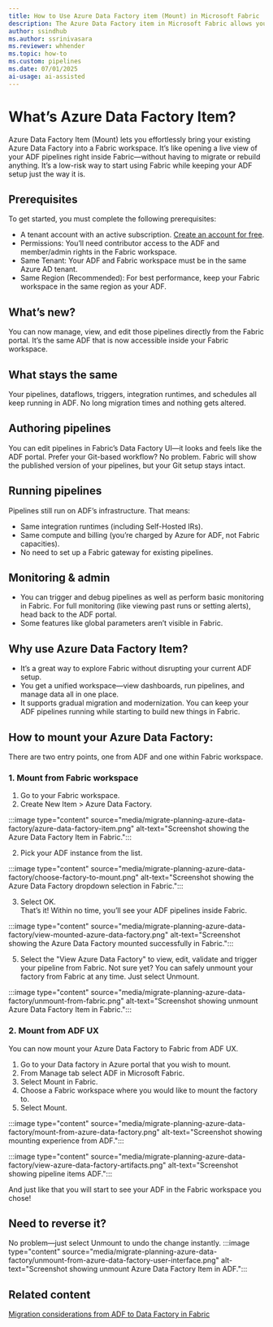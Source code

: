 ```yaml
---
title: How to Use Azure Data Factory item (Mount) in Microsoft Fabric
description: The Azure Data Factory item in Microsoft Fabric allows you to bring in your ADF items to Fabric instantly.
author: ssindhub
ms.author: ssrinivasara
ms.reviewer: whhender
ms.topic: how-to
ms.custom: pipelines
ms.date: 07/01/2025
ai-usage: ai-assisted
---
```


# What’s Azure Data Factory Item?

Azure Data Factory Item (Mount) lets you effortlessly bring your existing Azure Data Factory into a Fabric workspace. It’s like opening a live view of your ADF pipelines right inside Fabric—without having to migrate or rebuild anything. It’s a low-risk way to start using Fabric while keeping your ADF setup just the way it is.

## Prerequisites

To get started, you must complete the following prerequisites:

- A tenant account with an active subscription. [Create an account for free](../fundamentals/fabric-trial.md).
- Permissions: You’ll need contributor access to the ADF and member/admin rights in the Fabric workspace.
- Same Tenant: Your ADF and Fabric workspace must be in the same Azure AD tenant.
- Same Region (Recommended): For best performance, keep your Fabric workspace in the same region as your ADF.

## What’s new?
You can now manage, view, and edit those pipelines directly from the Fabric portal. It’s the same ADF that is now accessible inside your Fabric workspace.

## What stays the same
Your pipelines, dataflows, triggers, integration runtimes, and schedules all keep running in ADF. No long migration times and nothing gets altered.

## Authoring pipelines
You can edit pipelines in Fabric’s Data Factory UI—it looks and feels like the ADF portal.
Prefer your Git-based workflow? No problem. Fabric will show the published version of your pipelines, but your Git setup stays intact.

## Running pipelines
Pipelines still run on ADF’s infrastructure. That means:
- Same integration runtimes (including Self-Hosted IRs).
- Same compute and billing (you’re charged by Azure for ADF, not Fabric capacities).
- No need to set up a Fabric gateway for existing pipelines.

## Monitoring & admin
- You can trigger and debug pipelines as well as perform basic monitoring in Fabric. For full monitoring (like viewing past runs or setting alerts), head back to the ADF portal.
- Some features like global parameters aren’t visible in Fabric.

## Why use Azure Data Factory Item?
- It’s a great way to explore Fabric without disrupting your current ADF setup.
- You get a unified workspace—view dashboards, run pipelines, and manage data all in one place.
- It supports gradual migration and modernization. You can keep your ADF pipelines running while starting to build new things in Fabric.

## How to mount your Azure Data Factory: 
There are two entry points, one from ADF and one within Fabric workspace.
### 1. Mount from Fabric workspace
1.  Go to your Fabric workspace.
1.	Create New Item > Azure Data Factory.
   
:::image type="content" source="media/migrate-planning-azure-data-factory/azure-data-factory-item.png" alt-text="Screenshot showing the Azure Data Factory Item in Fabric.":::

2.	Pick your ADF instance from the list.
   
:::image type="content" source="media/migrate-planning-azure-data-factory/choose-factory-to-mount.png" alt-text="Screenshot showing the Azure Data Factory dropdown selection in Fabric.":::

3.	Select OK.  
That’s it! Within no time, you’ll see your ADF pipelines inside Fabric.

:::image type="content" source="media/migrate-planning-azure-data-factory/view-mounted-azure-data-factory.png" alt-text="Screenshot showing the Azure Data Factory mounted successfully in Fabric.":::

5.  Select the "View Azure Data Factory" to view, edit, validate and trigger your pipeline from Fabric. 
Not sure yet? You can safely unmount your factory from Fabric at any time. Just select Unmount.

:::image type="content" source="media/migrate-planning-azure-data-factory/unmount-from-fabric.png" alt-text="Screenshot showing unmount Azure Data Factory Item in Fabric.":::

### 2. Mount from ADF UX
You can now mount your Azure Data Factory to Fabric from ADF UX.

1.	Go to your Data factory in Azure portal that you wish to mount.
2.	From Manage tab select ADF in Microsoft Fabric.
3.	Select Mount in Fabric.
4.	Choose a Fabric workspace where you would like to mount the factory to.
5.	Select Mount.

:::image type="content" source="media/migrate-planning-azure-data-factory/mount-from-azure-data-factory.png" alt-text="Screenshot showing mounting experience from ADF.":::

:::image type="content" source="media/migrate-planning-azure-data-factory/view-azure-data-factory-artifacts.png" alt-text="Screenshot showing pipeline items ADF.":::

And just like that you will start to see your ADF in the Fabric workspace you chose!

## Need to reverse it?
No problem—just select Unmount to undo the change instantly.
:::image type="content" source="media/migrate-planning-azure-data-factory/unmount-from-azure-data-factory-user-interface.png" alt-text="Screenshot showing unmount Azure Data Factory Item in ADF.":::

## Related content

[Migration considerations from ADF to Data Factory in Fabric](migrate-from-azure-data-factory.md)
